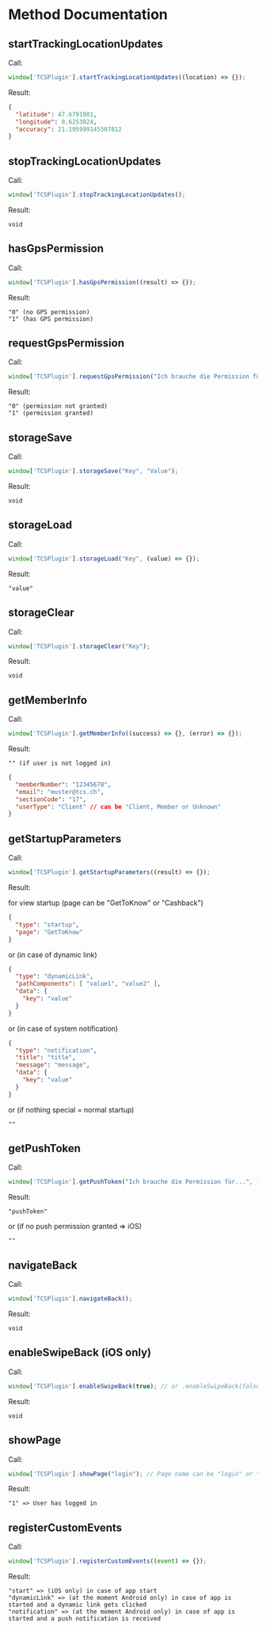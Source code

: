 # Method Documentation
## startTrackingLocationUpdates

Call:
```typescript
window['TCSPlugin'].startTrackingLocationUpdates((location) => {});
```

Result:
```json
{
  "latitude": 47.6791001,
  "longitude": 8.6253824,
  "accuracy": 21.195999145507812
}
```

## stopTrackingLocationUpdates

Call:
```javascript
window['TCSPlugin'].stopTrackingLocationUpdates();
```

Result:
```
void
```

## hasGpsPermission

Call:
```typescript
window['TCSPlugin'].hasGpsPermission((result) => {});
```

Result:
```
"0" (no GPS permission)
"1" (has GPS permission)
```

## requestGpsPermission

Call:
```typescript
window['TCSPlugin'].requestGpsPermission("Ich brauche die Permission für...", (result) => {});
```

Result:
```
"0" (permission not granted)
"1" (permission granted)
```

## storageSave

Call:
```typescript
window['TCSPlugin'].storageSave("Key", "Value");
```

Result:
```
void
```

## storageLoad

Call:
```typescript
window['TCSPlugin'].storageLoad("Key", (value) => {});
```

Result:
```
"value"
```

## storageClear

Call:
```typescript
window['TCSPlugin'].storageClear("Key");
```

Result:
```
void
```

## getMemberInfo

Call:
```typescript
window['TCSPlugin'].getMemberInfo((success) => {}, (error) => {});
```

Result:
```
"" (if user is not logged in)
```
```json
{
  "memberNumber": "12345678",
  "email": "muster@tcs.ch",
  "sectionCode": "17",
  "userType": "Client" // can be "Client, Member or Unknown"
}
```

## getStartupParameters

Call:
```typescript
window['TCSPlugin'].getStartupParameters((result) => {});
```

Result:

for view startup (page can be "GetToKnow" or "Cashback")

```json
{
  "type": "startup",
  "page": "GetToKnow"
}
```

or (in case of dynamic link)

```json
{
  "type": "dynamicLink",
  "pathComponents": [ "value1", "value2" ],
  "data": {
    "key": "value"
  }
}
```

or (in case of system notification)

```json
{
  "type": "notification",
  "title": "title",
  "message": "message",
  "data": {
    "key": "value"
  }
}
```

or (if nothing special = normal startup)

```
""
```

## getPushToken

Call:
```typescript
window['TCSPlugin'].getPushToken("Ich brauche die Permission für...", (result) => {});
```

Result:
```
"pushToken"
```

or (if no push permission granted => iOS)

```
""
```

## navigateBack

Call:
```typescript
window['TCSPlugin'].navigateBack();
```

Result:
```
void
```

## enableSwipeBack (iOS only)

Call:
```typescript
window['TCSPlugin'].enableSwipeBack(true); // or .enableSwipeBack(false)
```

Result:
```
void
```

## showPage

Call:
```typescript
window['TCSPlugin'].showPage("login"); // Page name can be "login" or "membercard"
```

Result:
```
"1" => User has logged in
```

## registerCustomEvents

Call:
```typescript
window['TCSPlugin'].registerCustomEvents((event) => {});
```

Result:
```
"start" => (iOS only) in case of app start
"dynamicLink" => (at the moment Android only) in case of app is started and a dynamic link gets clicked
"notification" => (at the moment Android only) in case of app is started and a push notification is received
```